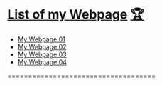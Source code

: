 # [List of my Webpage](https://ravana69.github.io/mywebpage) [🏆](https://ravana69.github.io/index) 

* [My Webpage 01](https://ravana69.github.io/mywebpage1)
* [My Webpage 02](https://ravana69.github.io/mywebpage2)
* [My Webpage 03](https://ravana69.github.io/mywebpage3)
* [My Webpage 04](https://ravana69.github.io/mywebpage4)

====================================
